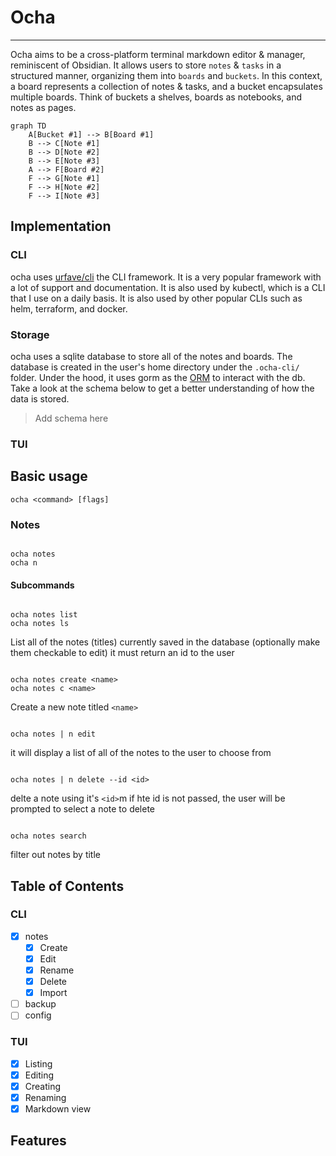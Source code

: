 # Ocha

---

Ocha aims to be a cross-platform terminal markdown editor & manager, reminiscent of Obsidian. It allows users to store `notes` & `tasks` in a structured manner, organizing them into `boards` and `buckets`. In this context, a board represents a collection of notes & tasks, and a bucket encapsulates multiple boards. Think of buckets a shelves, boards as notebooks, and notes as pages.

```mermaid
graph TD
    A[Bucket #1] --> B[Board #1]
    B --> C[Note #1]
    B --> D[Note #2]
    B --> E[Note #3]
    A --> F[Board #2]
    F --> G[Note #1]
    F --> H[Note #2]
    F --> I[Note #3]
```

## Implementation

### CLI

ocha uses [urfave/cli](https://github.com/urfave/cli) the CLI framework. It is a very popular framework with a lot of support and documentation. It is also used by kubectl, which is a CLI that I use on a daily basis. It is also used by other popular CLIs such as helm, terraform, and docker.

### Storage

ocha uses a sqlite database to store all of the notes and boards. The database is created in the user's home directory under the `.ocha-cli/` folder. Under the hood, it uses gorm as the [ORM](https://en.wikipedia.org/wiki/Object%E2%80%93relational_mapping) to interact with the db. Take a look at the schema below to get a better understanding of how the data is stored.

> Add schema here

### TUI

## Basic usage

```
ocha <command> [flags]
```

### Notes

```

ocha notes
ocha n

```

#### Subcommands

```

ocha notes list
ocha notes ls

```

List all of the notes (titles) currently saved in the database (optionally make them checkable to edit) it must return an id to the user

```

ocha notes create <name>
ocha notes c <name>

```

Create a new note titled `<name>`

```

ocha notes | n edit

```

it will display a list of all of the notes to the user to choose from

```

ocha notes | n delete --id <id>

```

delte a note using it's `<id>`m if hte id is not passed, the user will be prompted to select a note to delete

```

ocha notes search

```

filter out notes by title

## Table of Contents

### CLI

-   [x] notes
    -   [x] Create
    -   [x] Edit
    -   [x] Rename
    -   [x] Delete
    -   [x] Import
-   [ ] backup
-   [ ] config

### TUI

-   [x] Listing
-   [x] Editing
-   [x] Creating
-   [x] Renaming
-   [x] Markdown view

## Features
